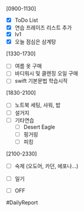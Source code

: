 [0900-1130]
- [x] ToDo List 
- [x] 연습 프레이즈 리스트 추가 
- [x] lv1 
- [x] 오늘 점심은 삼계탕

[1330-1730]
- [ ] 여름 옷 구매
- [ ] 바디워시 및 클렌징 오일 구매
- [ ] swift 기본문법 학습시작 

[1830-2100]
- [ ] 노트북 세팅, 샤워, 밥
- [ ] 설거지
- [ ] 기타연습 
	- [ ] Desert Eagle 
	- [ ] 핑거링   
	- [ ] 피킹  

[2100-2330]
- [ ] 숙제 (오도어, 카던, 에포나...)
- [ ] 일기
	
- [ ] OFF

#DailyReport 